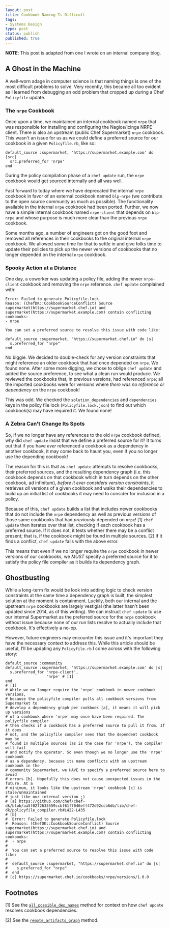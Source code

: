 ```yaml
---
layout: post
title: Cookbook Naming Is Difficult
tags:
- Systems Design
type: post
status: publish
published: true
---
```


**NOTE**: This post is adapted from one I wrote on an internal company blog.

## A Ghost in the Machine

A well-worn adage in computer science is that naming things is one of the most
difficult problems to solve. Very recently, this became all too evident as I
learned from debugging an odd problem that cropped up during a Chef `Policyfile`
update.

### The `nrpe` Cookbook

Once upon a time, we maintained an internal cookbook named `nrpe` that was
responsible for installing and configuring the Nagios/Icinga NRPE client.
There is also an upstream (public Chef Supermarket) `nrpe` cookbook. This wasn't
an issue for us as we could define a preferred source for our cookbook in a given
`Policyfile.rb`, like so:

```
default_source :supermarket, 'https://supermarket.example.com' do |src|
  src.preferred_for 'nrpe'
end
```

During the policy compilation phase of a `chef update` run, the `nrpe` cookbook
would get sourced internally and all was well.

Fast forward to today where we have deprecated the internal `nrpe` cookbook in
favor of an external cookbook named `blp-nrpe` (we contribute to the open source
community as much as possible). The functionality available in the internal
`nrpe` cookbook had been ported. Further, we now have a simple internal cookbook
named `nrpe-client` that depends on `blp-nrpe` and whose purpose is much more
clear than the previous `nrpe` cookbook.

Some months ago, a number of engineers got on the good foot and removed all
references in their cookbooks to the original internal `nrpe` cookbook. We
allowed some time for that to settle in and give folks time to update their
policies to pick up the newer versions of cookbooks that no longer depended on
the internal `nrpe` cookbook.

### Spooky Action at a Distance

One day, a coworker was updating a policy file, adding the newer `nrpe-client`
cookbook and removing the `nrpe` reference. `chef update` complained with:

```
Error: Failed to generate Policyfile.lock
Reason: (ChefDK::CookbookSourceConflict) Source supermarket(https://supermarket.chef.io) and supermarket(https://supermarket.example.com) contain conflicting cookbooks:
- nrpe

You can set a preferred source to resolve this issue with code like:

default_source :supermarket, "https://supermarket.chef.io" do |s|
  s.preferred_for "nrpe"
end
```

No biggie. We decided to double-check for any version constraints that might
reference an older cookbook that had once depended on `nrpe`. We found none.
After some more digging, we chose to oblige `chef update` and added the source
preference, to see what a clean run would produce. We reviewed the cookbooks
that, in previous versions, had referenced `nrpe`; all the imported cookbooks
were for versions where *there was no reference or dependency* on the `nrpe`
cookbook!

This was odd. We checked the `solution_dependencies` and `dependencies` keys
in the policy file lock (`Policyfile.lock.json`) to find out which cookbook(s)
may have required it. We found none!

### A Zebra Can't Change Its Spots

So, if we no longer have any references to the old `nrpe` cookbook defined, why
did `chef update` insist that we define a preferred source for it? It turns out
that if you have _ever_ referenced a cookbook as a dependency in another cookbook,
it may come back to haunt you, even if you no longer use the depending cookbook!

The reason for this is that as `chef update` attempts to resolve cookbooks, their
preferred sources, and the resulting dependency graph (i.e. this cookbook depends
on that cookbook which in turn depends on the other cookbook, ad infinitum), *before
it ever considers version constraints*, it retrieves *all* versions of a given
cookbook and walks their dependencies to build up an initial list of cookbooks
it may need to consider for inclusion in a policy.

Because of this, `chef update` builds a list that includes newer cookbooks that
do not include the `nrpe` dependency as well as previous versions of those same
cookbooks that had *previously* depended on `nrpe`! [1] `chef update` then
iterates over that list, checking if each cookbook has a preferred source. If it
does not, it tests whether there may be a conflict present; that is, if the
cookbook might be found in multiple sources. [2] If it finds a conflict,
`chef update` fails with the above error.

This means that even if we no longer require the `nrpe` cookbook in newer
versions of our cookbooks, we *MUST* specify a preferred source for it to
satisfy the policy file compiler as it builds its dependency graph.

## Ghostbusting

While a long-term fix would be look into adding logic to check version constraints
at the same time a dependency graph is built, the simplest solution at the
moment is containment. Luckily, both our internal and the upstream `nrpe`
cookbooks are largely vestigial (the latter hasn't been updated since 2014, as
of this writing). We can instruct `chef update` to use our internal Supermarket
as the preferred source for the `nrpe` cookbook without issue because none of
our run lists resolve to actually include that cookbook. It's effectively a no-op.

However, future engineers may encounter this issue and it's important they have
the necessary context to address this. While this article should be useful, I'll
be updating any `Policyfile.rb` I come across with the following story:

```
default_source :community
default_source :supermarket, 'https://supermarket.example.com' do |s|
  s.preferred_for 'nrpe-client',
                  'nrpe' # [1]
end
# [1]
# While we no longer require the 'nrpe' cookbook in newer cookbook versions,
# because the policyfile compiler pulls all cookbook versions from Supermarket to
# develop a dependency graph per cookbook [a], it means it will pick up versions
# of a cookbook where 'nrpe' may once have been required. The poliycfile compiler
# then checks if a cookbook has a preferred source to pull it from. If it does
# not, and the policyfile compiler sees that the dependent cookbook may be
# found in multiple sources (as is the case for 'nrpe'), the compiler will fail
# and notify the operator. So even though we no longer use the 'nrpe' cookbook
# as a dependency, because its name conflicts with an upstream cookbook in the
# community Supermarket, we HAVE to specify a preferred source here to avoid
# errors [b]. Hopefully this does not cause unexpected issues in the future. At a
# minimum, it looks like the upstream 'nrpe' cookbook [c] is stale/unmaintained
# just like our internal version ;)
# [a] https://github.com/chef/chef-dk/blob/aa5f0272633559ccbf61f7046eff472d92ccb6db/lib/chef-dk/policyfile_compiler.rb#L422-L435
# [b]
#  Error: Failed to generate Policyfile.lock
#  Reason: (ChefDK::CookbookSourceConflict) Source supermarket(https://supermarket.chef.io) and supermarket(https://supermarket.example.com) contain conflicting cookbooks:
#  - nrpe
#
#  You can set a preferred source to resolve this issue with code like:
#
#  default_source :supermarket, "https://supermarket.chef.io" do |s|
#    s.preferred_for "nrpe"
#  end
# [c] https://supermarket.chef.io/cookbooks/nrpe/versions/1.0.0
```

## Footnotes

[1] See the [`all_possible_dep_names`](https://github.com/chef/chef-dk/blob/aa5f0272633559ccbf61f7046eff472d92ccb6db/lib/chef-dk/policyfile_compiler.rb#L422-L435)
method for context on how `chef update` resolves cookbook dependencies.

[2] See the [`remote_artifacts_graph`](https://github.com/chef/chef-dk/blob/aa5f0272633559ccbf61f7046eff472d92ccb6db/lib/chef-dk/policyfile_compiler.rb#L285-L305)
method.
